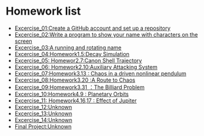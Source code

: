 # Homework list
- [Excercise_01:Create a GitHub account and set up a repository]()
- [Excercise_02:Write a program to show your name with characters on the screen](https://github.com/KreutzerSonata/compuational_physics_N2014301060059/blob/master/homework2.py)
- [Excercise_03:A running and rotating name](https://github.com/KreutzerSonata/compuational_physics_N2014301060059/blob/master/EXERCISE_03.md)
- [Excercise_04:Homework1.5:Decay Simulation](https://github.com/KreutzerSonata/compuational_physics_N2014301060059/blob/master/EXCERCISE_04.md)
- [Excercise_05: Homewor2.7:Canon Shell Trajectory](https://github.com/KreutzerSonata/compuational_physics_N2014301060059/blob/master/EXCERCISE_05.md)
- [Excercise_06: Homework2.10:Auxiliary Attacking System](https://github.com/KreutzerSonata/compuational_physics_N2014301060059/blob/master/EXCERCISE_06.md)
- [Excercise_07:Homework3.13 : Chaos in a driven nonlinear pendulum](https://github.com/KreutzerSonata/compuational_physics_N2014301060059/blob/master/EXCERSICE_07.md)
- [Excercise_08:Homework3.20 :A Route to Chaos](https://github.com/KreutzerSonata/compuational_physics_N2014301060059/blob/master/EXCERCISE_08.md)
- [Excercise_09:Homework3.31 ：The Billiard Problem](https://github.com/KreutzerSonata/compuational_physics_N2014301060059/blob/master/homework/EXCERCISE_09.md)
- [Excercise_10:Homework4.9 : Planetary Orbits](https://github.com/KreutzerSonata/compuational_physics_N2014301060059/blob/master/homework/EXCERCISE_10.md)
- [Excercise_11: Homework4.16,17 : Effect of Jupiter](https://github.com/KreutzerSonata/compuational_physics_N2014301060059/blob/master/homework/EXCERCISE_11.md)
- [Excercise_12:Unknown]()
- [Excercise_13:Unknown]()
- [Excercise_14:Unknown]()
- [Final Project:Unknown]()
